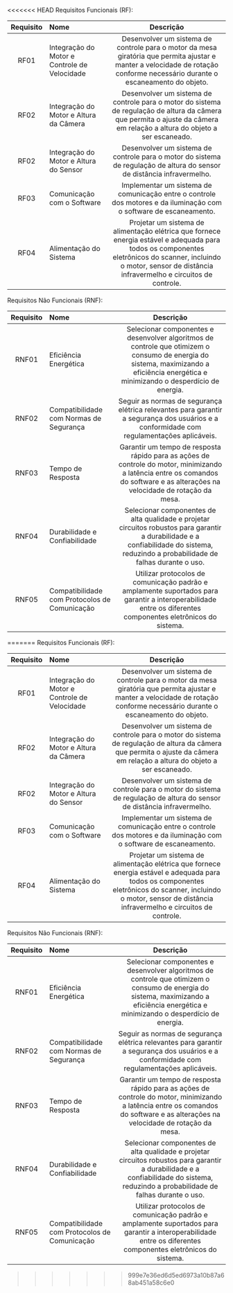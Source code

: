 <<<<<<< HEAD
Requisitos Funcionais (RF):

| Requisito | Nome | Descrição |
|:---------:| :--- |:------------:|
| RF01 | Integração do Motor e Controle de Velocidade | Desenvolver um sistema de controle para o motor da mesa giratória que permita ajustar e manter a velocidade de rotação conforme necessário durante o escaneamento do objeto.
| RF02 | Integração do Motor e Altura da Câmera | Desenvolver um sistema de controle para o motor do sistema de regulação de altura da câmera que permita o ajuste da câmera em relação a altura do objeto a ser escaneado.
| RF02 | Integração do Motor e Altura do Sensor | Desenvolver um sistema de controle para o motor do sistema de regulação de altura do sensor de distância infravermelho.
| RF03 | Comunicação com o Software | Implementar um sistema de comunicação entre o controle dos motores e da iluminação com o software de escaneamento.
| RF04 | Alimentação do Sistema | Projetar um sistema de alimentação elétrica que fornece energia estável e adequada para todos os componentes eletrônicos do scanner, incluindo o motor, sensor de distância infravermelho e circuitos de controle.


Requisitos Não Funcionais (RNF):

| Requisito | Nome | Descrição |
|:---------:| :--- |:------------:|
| RNF01 | Eficiência Energética | Selecionar componentes e desenvolver algoritmos de controle que otimizem o consumo de energia do sistema, maximizando a eficiência energética e minimizando o desperdício de energia.
| RNF02 | Compatibilidade com Normas de Segurança | Seguir as normas de segurança elétrica relevantes para garantir a segurança dos usuários e a conformidade com regulamentações aplicáveis.
| RNF03 | Tempo de Resposta | Garantir um tempo de resposta rápido para as ações de controle do motor, minimizando a latência entre os comandos do software e as alterações na velocidade de rotação da mesa.
| RNF04 | Durabilidade e Confiabilidade | Selecionar componentes de alta qualidade e projetar circuitos robustos para garantir a durabilidade e a confiabilidade do sistema, reduzindo a probabilidade de falhas durante o uso.
| RNF05 | Compatibilidade com Protocolos de Comunicação | Utilizar protocolos de comunicação padrão e amplamente suportados para garantir a interoperabilidade entre os diferentes componentes eletrônicos do sistema.
=======
Requisitos Funcionais (RF):

| Requisito | Nome | Descrição |
|:---------:| :--- |:------------:|
| RF01 | Integração do Motor e Controle de Velocidade | Desenvolver um sistema de controle para o motor da mesa giratória que permita ajustar e manter a velocidade de rotação conforme necessário durante o escaneamento do objeto.
| RF02 | Integração do Motor e Altura da Câmera | Desenvolver um sistema de controle para o motor do sistema de regulação de altura da câmera que permita o ajuste da câmera em relação a altura do objeto a ser escaneado.
| RF02 | Integração do Motor e Altura do Sensor | Desenvolver um sistema de controle para o motor do sistema de regulação de altura do sensor de distância infravermelho.
| RF03 | Comunicação com o Software | Implementar um sistema de comunicação entre o controle dos motores e da iluminação com o software de escaneamento.
| RF04 | Alimentação do Sistema | Projetar um sistema de alimentação elétrica que fornece energia estável e adequada para todos os componentes eletrônicos do scanner, incluindo o motor, sensor de distância infravermelho e circuitos de controle.


Requisitos Não Funcionais (RNF):

| Requisito | Nome | Descrição |
|:---------:| :--- |:------------:|
| RNF01 | Eficiência Energética | Selecionar componentes e desenvolver algoritmos de controle que otimizem o consumo de energia do sistema, maximizando a eficiência energética e minimizando o desperdício de energia.
| RNF02 | Compatibilidade com Normas de Segurança | Seguir as normas de segurança elétrica relevantes para garantir a segurança dos usuários e a conformidade com regulamentações aplicáveis.
| RNF03 | Tempo de Resposta | Garantir um tempo de resposta rápido para as ações de controle do motor, minimizando a latência entre os comandos do software e as alterações na velocidade de rotação da mesa.
| RNF04 | Durabilidade e Confiabilidade | Selecionar componentes de alta qualidade e projetar circuitos robustos para garantir a durabilidade e a confiabilidade do sistema, reduzindo a probabilidade de falhas durante o uso.
| RNF05 | Compatibilidade com Protocolos de Comunicação | Utilizar protocolos de comunicação padrão e amplamente suportados para garantir a interoperabilidade entre os diferentes componentes eletrônicos do sistema.
>>>>>>> 999e7e36ed6d5ed6973a10b87a68ab451a58c6e0
